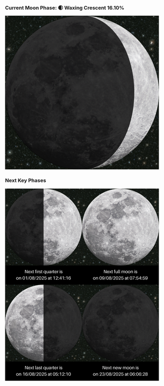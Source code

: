 ### Current Moon Phase: 🌒 Waxing Crescent 16.10%
![Moon Phase](moonphase.png)
### Next Key Phases
![Gallery](gallery.png)